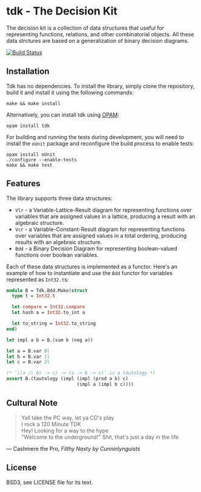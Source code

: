 # tdk - The Decision Kit

The decision kit is a collection of data structures that useful for
representing functions, relations, and other combinatorial objects. All these
data strctures are based on a generalization of binary decision diagrams.

[![Build Status](https://travis-ci.org/frenetic-lang/ocaml-tdk.png)](https://travis-ci.org/frenetic-lang/ocaml-tdk)

## Installation

Tdk has no dependencies. To install the library, simply clone the repository,
build it and install it using the following commands:

    make && make install

Alternatively, you can install tdk using [OPAM][]:

[OPAM]: http://opam.ocaml.org/

    opam install tdk

For building and running the tests during development, you will need to install
the `oUnit` package and reconfigure the build process to enable tests:

    opam install oUnit
    ./configure --enable-tests
    make && make test

## Features

The library supports three data structures:

  * `Vlr` - a Variable-Lattice-Result diagram for representing functions over
    variables that are assigned values in a lattice, producing a result with an
    algebraic structure.
  * `Vcr` - a Variable-Constant-Result diagram for representing functions
    over variables that are assigned values in a total ordering, producing
    results with an algebraic structure.
  * `Bdd` - a Binary Decision Diagram for representing boolean-valued functions
    over boolean variables.

Each of these data structures is implemented as a functor. Here's an example of
how to instantiate and use the `Bdd` functor for variables represented as
`Int32.t`s:

```ocaml
module B = Tdk.Bdd.Make(struct
  type t = Int32.t

  let compare = Int32.compare
  let hash a = Int32.to_int a

  let to_string = Int32.to_string
end)

let impl a b = B.(sum b (neg a))

let a = B.var 0l
let b = B.var 1l
let c = B.var 2l

(* `((a /\ b) -> c) -> (a -> b -> c)` is a tautology *)
assert B.(tautology (impl (impl (prod a b) c)
                          (impl a (impl b c))))
```

## Cultural Note

> Yall take the PC way, let ya CD's play  
> I rock a 120 Minute TDK  
> Hey! Looking for a way to the hype  
> "Welcome to the underground!" Shit, that's just a day in the life

&mdash; Cashmere the Pro, *Filthy Nasty by Cunninlynguists*

## License

BSD3, see LICENSE file for its text.
